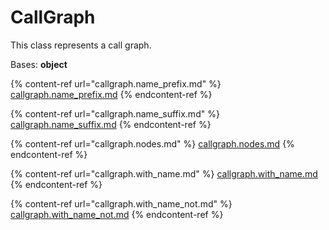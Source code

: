 # CallGraph

This class represents a call graph.

Bases: **object**

{% content-ref url="callgraph.name_prefix.md" %}
[callgraph.name\_prefix.md](callgraph.name\_prefix.md)
{% endcontent-ref %}

{% content-ref url="callgraph.name_suffix.md" %}
[callgraph.name\_suffix.md](callgraph.name\_suffix.md)
{% endcontent-ref %}

{% content-ref url="callgraph.nodes.md" %}
[callgraph.nodes.md](callgraph.nodes.md)
{% endcontent-ref %}

{% content-ref url="callgraph.with_name.md" %}
[callgraph.with\_name.md](callgraph.with\_name.md)
{% endcontent-ref %}

{% content-ref url="callgraph.with_name_not.md" %}
[callgraph.with\_name\_not.md](callgraph.with\_name\_not.md)
{% endcontent-ref %}
